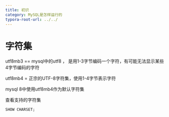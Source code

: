 ```yaml
---
title: 初识
category: MySQL是怎样运行的
typora-root-url: ../../
---
```


 # 字符集

utf8mb3 == mysql中的utf8 ， 是用1-3字节编码一个字符，有可能无法显示某些4字节编码的字符

utf8mb4 = 正宗的UTF-8字符集，使用1-4字节表示字符

mysql 8中使用utf8mb4作为默认字符集



查看支持的字符集

```mysql
SHOW CHARSET;
```

